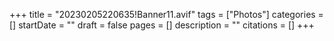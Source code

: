 +++
title = "20230205220635!Banner11.avif"
tags = ["Photos"]
categories = []
startDate = ""
draft = false
pages = []
description = ""
citations = []
+++
